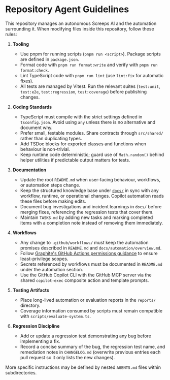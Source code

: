 # Repository Agent Guidelines

This repository manages an autonomous Screeps AI and the automation surrounding it. When modifying files inside this repository, follow these rules:

1. **Tooling**
   - Use pnpm for running scripts (`pnpm run <script>`). Package scripts are defined in `package.json`.
   - Format code with `pnpm run format:write` and verify with `pnpm run format:check`.
   - Lint TypeScript code with `pnpm run lint` (use `lint:fix` for automatic fixes).
   - All tests are managed by Vitest. Run the relevant suites (`test:unit`, `test:e2e`, `test:regression`, `test:coverage`) before publishing changes.

2. **Coding Standards**
   - TypeScript must compile with the strict settings defined in `tsconfig.json`. Avoid using `any` unless there is no alternative and document why.
   - Prefer small, testable modules. Share contracts through `src/shared/` rather than duplicating types.
   - Add TSDoc blocks for exported classes and functions when behaviour is non-trivial.
   - Keep runtime code deterministic; guard use of `Math.random()` behind helper utilities if predictable output matters for tests.

3. **Documentation**
   - Update the root `README.md` when user-facing behaviour, workflows, or automation steps change.
   - Keep the structured knowledge base under [`docs/`](docs/) in sync with any workflow, runtime, or operational changes. Copilot automation reads these files before making edits.
   - Document bug investigations and incident learnings in `docs/` before merging fixes, referencing the regression tests that cover them.
   - Maintain `TASKS.md` by adding new tasks and marking completed items with a completion note instead of removing them immediately.

4. **Workflows**
   - Any change to `.github/workflows/` must keep the automation promises described in `README.md` and `docs/automation/overview.md`.
   - Follow [Graphite's GitHub Actions permissions guidance](https://graphite.dev/guides/github-actions-permissions) to ensure least-privilege scopes.
   - Secrets referenced by workflows must be documented in `README.md` under the automation section.
   - Use the GitHub Copilot CLI with the GitHub MCP server via the shared `copilot-exec` composite action and template prompts.

5. **Testing Artifacts**
   - Place long-lived automation or evaluation reports in the `reports/` directory.
   - Coverage information consumed by scripts must remain compatible with `scripts/evaluate-system.ts`.

6. **Regression Discipline**
   - Add or update a regression test demonstrating any bug before implementing a fix.
   - Record a concise summary of the bug, the regression test name, and remediation notes in `CHANGELOG.md` (overwrite previous entries each pull request so it only lists the new changes).

More specific instructions may be defined by nested `AGENTS.md` files within subdirectories.
